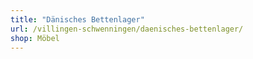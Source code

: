 ```yaml
---
title: "Dänisches Bettenlager"
url: /villingen-schwenningen/daenisches-bettenlager/
shop: Möbel
---
```

